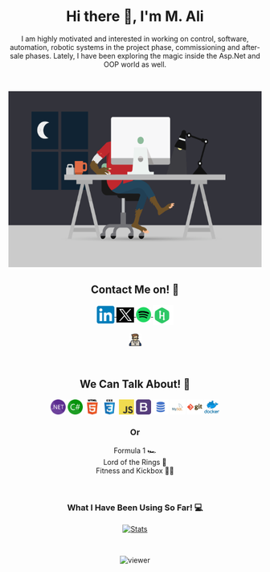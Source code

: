 <h1 align="center">Hi there 👋, I'm M. Ali </h1>

<p align="center">
  <p href="#" align="center"> 
  I am highly motivated and interested in working on control, software, automation, robotic systems in the project phase, commissioning and after-sale phases. 
    Lately, I have been exploring the magic inside the Asp.Net and OOP world as well.
  </p>
  <br>
  <p href="#" align="center">
  <img height=350 src="https://github.com/mhtaldmr/mhtaldmr/blob/main/src/main2.gif" alt="mali" />
  </p>
</p>

<h2 align="center">Contact Me on! 📧</h2>
<p align="center">
  <a href="https://www.linkedin.com/in/mhtaldmr/">
    <code><img  align="center" alt="Linkedin" width="35px" src="https://github.com/mhtaldmr/mhtaldmr/blob/main/src/linkedIn.svg" /></code>  
  </a>
  <a href="https://twitter.com/mhtaldmr">
    <code><img  align="center" alt="X" width="35px" src="https://github.com/mhtaldmr/mhtaldmr/blob/main/src/x.png" /></code> 
  </a>
  <a href="https://open.spotify.com/user/11150949009?si=e178f4ef318e4377">
    <code><img align="center" alt="Spotify" width="30px" src="https://github.com/mhtaldmr/mhtaldmr/blob/main/src/spotify.png" /></code>
  </a>
   <a href="https://www.hackerrank.com/mht_alidemir">
    <code><img  align="center" alt="HackerRank" width="40px" src="https://github.com/mhtaldmr/mhtaldmr/blob/main/src/hackerrank.svg" /></code> 
  </a>

  <br>
  
  <br>
  <a href="https://mhtaldmr.github.io/resume/index.html" >
  <code><img  height=25 src="https://github.com/mhtaldmr/mhtaldmr/blob/main/src/www.png" alt="mali" /></code>
  </a>
</p>
<br>

<h2 align="center"> We Can Talk About!  🤘 </h2>
<p align="center">
  <code><img href="#" height="30" src="https://raw.githubusercontent.com/github/explore/80688e429a7d4ef2fca1e82350fe8e3517d3494d/topics/dotnet/dotnet.png"></code>
  <code><img href="#" height="30" src="https://raw.githubusercontent.com/github/explore/80688e429a7d4ef2fca1e82350fe8e3517d3494d/topics/csharp/csharp.png"></code>
  <code><img href="#" height="30" src="https://raw.githubusercontent.com/github/explore/80688e429a7d4ef2fca1e82350fe8e3517d3494d/topics/html/html.png"></code>
  <code><img href="#" height="30" src="https://raw.githubusercontent.com/github/explore/80688e429a7d4ef2fca1e82350fe8e3517d3494d/topics/css/css.png"></code> 
  <code><img href="#" height="30" src="https://raw.githubusercontent.com/github/explore/80688e429a7d4ef2fca1e82350fe8e3517d3494d/topics/javascript/javascript.png"></code>
  <code><img href="#" height="30" src="https://raw.githubusercontent.com/github/explore/80688e429a7d4ef2fca1e82350fe8e3517d3494d/topics/bootstrap/bootstrap.png"></code> 
  <code><img href="#" height="30" src="https://raw.githubusercontent.com/github/explore/80688e429a7d4ef2fca1e82350fe8e3517d3494d/topics/sql/sql.png"></code>
  <code><img href="#" height="30" src="https://raw.githubusercontent.com/github/explore/80688e429a7d4ef2fca1e82350fe8e3517d3494d/topics/mysql/mysql.png"></code>
  <code><img href="#" height="30" src="https://raw.githubusercontent.com/github/explore/80688e429a7d4ef2fca1e82350fe8e3517d3494d/topics/git/git.png"></code>
  <code><img href="#" height="30" src="https://raw.githubusercontent.com/github/explore/80688e429a7d4ef2fca1e82350fe8e3517d3494d/topics/docker/docker.png"></code>
</p>

<h3 align="center">Or</h3>
<p align="center">
  <a align="center">Formula 1 🏎</a><br>
  <a align="center">Lord of the Rings 🧙</a><br>
  <a align="center">Fitness and Kickbox 🏋🏻</a>
</p>
<br>

<h3 align="center"> What I Have Been Using So Far! 💻</h3>
<p align="center">
  <a href="#">
    <img  href="#" align="center" alt="Stats"  src="https://github-readme-stats.vercel.app/api/top-langs/?username=mhtaldmr&layout=compact&theme=tokyonight">
  </a>
</p>
<br>
<p align="center"> <img src="https://komarev.com/ghpvc/?username=mhtaldmr&label=Profile%20views&color=blueviolet&style=flat" alt="viewer" /> </p>
